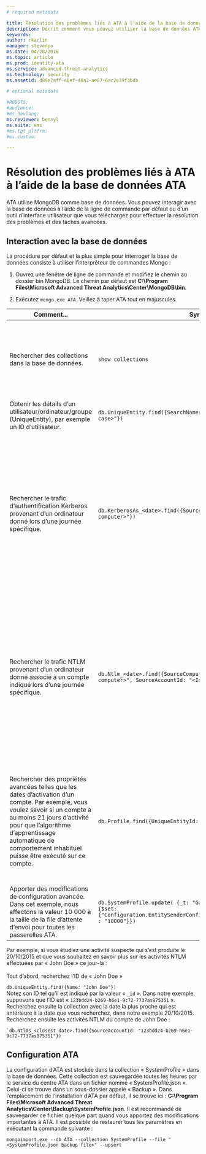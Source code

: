 ```yaml
---
# required metadata

title: Résolution des problèmes liés à ATA à l’aide de la base de données ATA | Microsoft Advanced Threat Analytics
description: Décrit comment vous pouvez utiliser la base de données ATA pour résoudre les problèmes 
keywords:
author: rkarlin
manager: stevenpo
ms.date: 04/28/2016
ms.topic: article
ms.prod: identity-ata
ms.service: advanced-threat-analytics
ms.technology: security
ms.assetid: d89e7aff-a6ef-48a3-ae87-6ac2e39f3bdb

# optional metadata

#ROBOTS:
#audience:
#ms.devlang:
ms.reviewer: bennyl
ms.suite: ems
#ms.tgt_pltfrm:
#ms.custom:

---
```


# Résolution des problèmes liés à ATA à l’aide de la base de données ATA
ATA utilise MongoDB comme base de données.
Vous pouvez interagir avec la base de données à l’aide de la ligne de commande par défaut ou d’un outil d’interface utilisateur que vous téléchargez pour effectuer la résolution des problèmes et des tâches avancées.

## Interaction avec la base de données
La procédure par défaut et la plus simple pour interroger la base de données consiste à utiliser l’interpréteur de commandes Mongo :

1.  Ouvrez une fenêtre de ligne de commande et modifiez le chemin au dossier bin MongoDB. Le chemin par défaut est **C:\Program Files\Microsoft Advanced Threat Analytics\Center\MongoDB\bin**.

2.  Exécutez `mongo.exe ATA`. Veillez à taper ATA tout en majuscules.

|Comment...|Syntaxe|Remarques|
|-------------|----------|---------|
|Rechercher des collections dans la base de données.|`show collections`|Utile en tant que test de bout en bout pour constater que le trafic est écrit dans la base de données et que l’événement 4776 est reçu par ATA.|
|Obtenir les détails d’un utilisateur/ordinateur/groupe (UniqueEntity), par exemple un ID d’utilisateur.|`db.UniqueEntity.find({SearchNames: "<name of entity in lower case>"})`||
|Rechercher le trafic d’authentification Kerberos provenant d’un ordinateur donné lors d’une journée spécifique.|`db.KerberosAs_<date>.find({SourceComputerId: "<Id of the source computer>"})`|Pour obtenir l’&lt;ID de l’ordinateur source&gt;, vous pouvez interroger les collections UniqueEntity, comme illustré dans l’exemple.<br /><br />Chaque type d’activité réseau, par exemple les authentifications Kerberos, possède sa propre collection par date UTC.|
|Rechercher le trafic NTLM provenant d’un ordinateur donné associé à un compte indiqué lors d’une journée spécifique.|`db.Ntlm_<date>.find({SourceComputerId: "<Id of the source computer>", SourceAccountId: "<Id of the account>"})`|Pour obtenir l’&lt;ID de l’ordinateur source&gt; et l’&lt;ID du compte&gt;, vous pouvez interroger les collections UniqueEntity, comme illustré dans l’exemple.<br /><br />Chaque type d’activité réseau, par exemple les authentifications NTLM, possède sa propre collection par date UTC.|
|Rechercher des propriétés avancées telles que les dates d’activation d’un compte. Par exemple, vous voulez savoir si un compte a au moins 21 jours d’activité pour que l’algorithme d’apprentissage automatique de comportement inhabituel puisse être exécuté sur ce compte.|`db.Profile.find({UniqueEntityId: "<Id of the account>")`|Pour obtenir l’&lt;ID du compte&gt;, vous pouvez interroger les collections UniqueEntity, comme illustré dans l’exemple.<br>La propriété qui affiche les dates pendant lesquelles le compte a été actif s’appelle « ActiveDates ».|
|Apporter des modifications de configuration avancée. Dans cet exemple, nous affectons la valeur 10 000 à la taille de la file d’attente d’envoi pour toutes les passerelles ATA.|`db.SystemProfile.update( {_t: "GatewaySystemProfile"} ,`<br>`{$set:{"Configuration.EntitySenderConfiguration.EntityBatchBlockMaxSize" : "10000"}})`|`|
Par exemple, si vous étudiez une activité suspecte qui s’est produite le 20/10/2015 et que vous souhaitez en savoir plus sur les activités NTLM effectuées par « John Doe » ce jour-là :<br /><br />Tout d’abord, recherchez l’ID de « John Doe »

`db.UniqueEntity.find({Name: "John Doe"})`<br>Notez son ID tel qu’il est indiqué par la valeur « `_id` ». Dans notre exemple, supposons que l’ID est « `123bdd24-b269-h6e1-9c72-7737as875351` ».<br>Recherchez ensuite la collection avec la date la plus proche qui est antérieure à la date que vous recherchez, dans notre exemple 20/10/2015.<br>Recherchez ensuite les activités NTLM du compte de John Doe :


    `db.Ntlms_<closest date>.find({SourceAccountId: "123bdd24-b269-h6e1-9c72-7737as875351"})
## Configuration ATA
La configuration d’ATA est stockée dans la collection « SystemProfile » dans la base de données.
Cette collection est sauvegardée toutes les heures par le service du centre ATA dans un fichier nommé « SystemProfile.json ». Celui-ci se trouve dans un sous-dossier appelé « Backup ». Dans l’emplacement de l’installation d’ATA par défaut, il se trouve ici : **C:\Program Files\Microsoft Advanced Threat Analytics\Center\Backup\SystemProfile.json**. Il est recommandé de sauvegarder ce fichier quelque part quand vous apportez des modifications importantes à ATA.
Il est possible de restaurer tous les paramètres en exécutant la commande suivante :

`mongoimport.exe --db ATA --collection SystemProfile --file "<SystemProfile.json backup file>" --upsert`


<!--HONumber=Apr16_HO2-->


